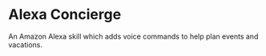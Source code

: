 # Alexa Concierge

An Amazon Alexa skill which adds voice commands to help plan events and vacations.
